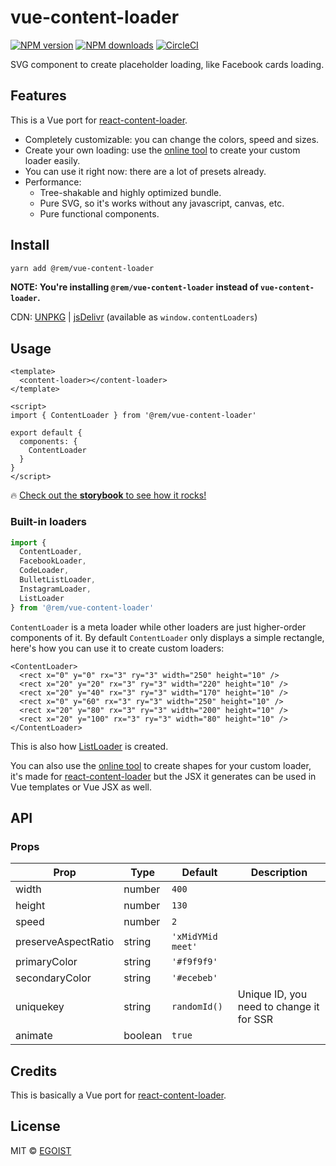 # vue-content-loader

[![NPM version](https://img.shields.io/npm/v/@rem/vue-content-loader.svg?style=flat)](https://npmjs.com/package/@rem/vue-content-loader) [![NPM downloads](https://img.shields.io/npm/dm/@rem/vue-content-loader.svg?style=flat)](https://npmjs.com/package/@rem/vue-content-loader) [![CircleCI](https://circleci.com/gh/egoist/vue-content-loader/tree/master.svg?style=shield)](https://circleci.com/gh/egoist/vue-content-loader/tree/master)

SVG component to create placeholder loading, like Facebook cards loading.

## Features

This is a Vue port for [react-content-loader](https://github.com/danilowoz/react-content-loader).

- Completely customizable: you can change the colors, speed and sizes.
- Create your own loading: use the [online tool](https://danilowoz.github.io/create-react-content-loader/) to create your custom loader easily.
- You can use it right now: there are a lot of presets already.
- Performance:
  - Tree-shakable and highly optimized bundle.
  - Pure SVG, so it's works without any javascript, canvas, etc.
  - Pure functional components.

## Install

```bash
yarn add @rem/vue-content-loader
```

__NOTE: You're installing `@rem/vue-content-loader` instead of `vue-content-loader`.__

CDN: [UNPKG](https://unpkg.com/@rem/vue-content-loader/) | [jsDelivr](https://cdn.jsdelivr.net/npm/@rem/vue-content-loader/) (available as `window.contentLoaders`)

## Usage

```vue
<template>
  <content-loader></content-loader>
</template>

<script>
import { ContentLoader } from '@rem/vue-content-loader'

export default {
  components: {
    ContentLoader
  }
}
</script>
```

🔥 [Check out the __storybook__ to see how it rocks!](https://vue-content-loader.egoist.moe)

### Built-in loaders

```js
import {
  ContentLoader,
  FacebookLoader,
  CodeLoader,
  BulletListLoader,
  InstagramLoader,
  ListLoader
} from '@rem/vue-content-loader'
```

`ContentLoader` is a meta loader while other loaders are just higher-order components of it. By default `ContentLoader` only displays a simple rectangle, here's how you can use it to create custom loaders:

```vue
<ContentLoader>
  <rect x="0" y="0" rx="3" ry="3" width="250" height="10" />
  <rect x="20" y="20" rx="3" ry="3" width="220" height="10" />
  <rect x="20" y="40" rx="3" ry="3" width="170" height="10" />
  <rect x="0" y="60" rx="3" ry="3" width="250" height="10" />
  <rect x="20" y="80" rx="3" ry="3" width="200" height="10" />
  <rect x="20" y="100" rx="3" ry="3" width="80" height="10" />
</ContentLoader>
```

This is also how [ListLoader](./src/ListLoader.js) is created.

You can also use the [online tool](http://danilowoz.com/create-react-content-loader/) to create shapes for your custom loader, it's made for [react-content-loader](https://github.com/danilowoz/react-content-loader) but the JSX it generates can be used in Vue templates or Vue JSX as well.

## API

### Props


|Prop|Type|Default|Description|
|---|---|---|---|
|width|number|`400`||
|height|number|`130`||
|speed|number|`2`||
|preserveAspectRatio|string|`'xMidYMid meet'`||
|primaryColor|string|`'#f9f9f9'`||
|secondaryColor|string|`'#ecebeb'`||
|uniquekey|string|`randomId()`|Unique ID, you need to change it for SSR|
|animate|boolean|`true`||

## Credits

This is basically a Vue port for [react-content-loader](https://github.com/danilowoz/react-content-loader).

## License

MIT &copy; [EGOIST](https://github.com/egoist)
